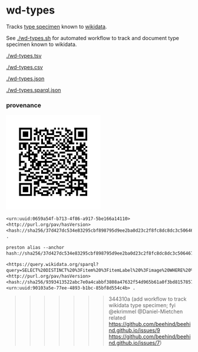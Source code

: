 # wd-types

Tracks [type specimen](https://en.wikipedia.org/wiki/Type_(biology)) known to [wikidata](https://wikidata.org).

See [./wd-types.sh](./wd-types.sh) for automated workflow to track and document type specimen known to wikidata.

[./wd-types.tsv](./wd-types.tsv)

[./wd-types.csv](./wd-types.csv)

[./wd-types.json](./wd-types.json)

[./wd-types.sparql.json](./wd-types.sparql.json)


### provenance

![./qrcode.png](./qrcode.png)

```
<urn:uuid:0659a54f-b713-4f86-a917-5be166a14110> <http://purl.org/pav/hasVersion> <hash://sha256/37d427dc534e83295cbf898795d9ee2ba0d23c2f8fc8dc8dc3c5064677fe8fce> .
```

```
preston alias --anchor hash://sha256/37d427dc534e83295cbf898795d9ee2ba0d23c2f8fc8dc8dc3c5064677fe8fce
```

```
<https://query.wikidata.org/sparql?query=SELECT%20DISTINCT%20%3Fitem%20%3FitemLabel%20%3Fimage%20WHERE%20%7B%0A%20%20%3Fitem%20wdt%3AP31*%2Fwdt%3AP279*%20wd%3AQ51255340%20%3B%0A%20%20%20%20%20%20%20%20wdt%3AP18%20%3Fimage%0A%20%20SERVICE%20wikibase%3Alabel%20%7B%20bd%3AserviceParam%20wikibase%3Alanguage%20%22%5BAUTO_LANGUAGE%5D%2Cen%22.%20%7D%0A%7D%0ALIMIT%20200000%0A%0A&format=json> <http://purl.org/pav/hasVersion> <hash://sha256/9393413522abc7e0a4cabbf3808a47632f54d965b61a0f3bd81578575bf47c7a> <urn:uuid:90103a5e-77ee-4893-b1bc-85bf8d554c4b> .
```
>>>>>>> 344310a (add workflow to track wikidata type specimen; fyi @ekrimmel @Daniel-Mietchen related https://github.com/beehind/beehind.github.io/issues/9 https://github.com/beehind/beehind.github.io/issues/7)
